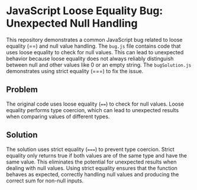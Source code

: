 # JavaScript Loose Equality Bug: Unexpected Null Handling

This repository demonstrates a common JavaScript bug related to loose equality (==) and null value handling.  The `bug.js` file contains code that uses loose equality to check for null values. This can lead to unexpected behavior because loose equality does not always reliably distinguish between null and other values like 0 or an empty string. The `bugSolution.js` demonstrates using strict equality (===) to fix the issue. 

## Problem

The original code uses loose equality (`==`) to check for null values. Loose equality performs type coercion, which can lead to unexpected results when comparing values of different types. 

## Solution

The solution uses strict equality (`===`) to prevent type coercion. Strict equality only returns true if both values are of the same type and have the same value.  This eliminates the potential for unexpected results when dealing with null values. Using strict equality ensures that the function behaves as expected, correctly handling null values and producing the correct sum for non-null inputs.